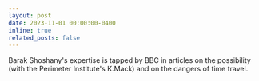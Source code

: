 ```yaml
---
layout: post
date: 2023-11-01 00:00:00-0400
inline: true
related_posts: false
---
```


Barak Shoshany's expertise is tapped by BBC in articles on the possibility (with the Perimeter Institute's K.Mack) and on the dangers of time travel. 
